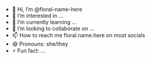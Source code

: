 - 👋 Hi, I’m @floral-name-here
- 👀 I’m interested in ...
- 🌱 I’m currently learning ...
- 💞️ I’m looking to collaborate on ...
- 📫 How to reach me floral.name.here on most socials
- 😄 Pronouns: she/they
- ⚡ Fun fact: ...

<!---
floral-name-here/floral-name-here is a ✨ special ✨ repository because its `README.md` (this file) appears on your GitHub profile.
You can click the Preview link to take a look at your changes.
--->
